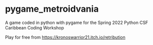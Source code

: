 # pygame_metroidvania
A game coded in python with pygame for the Spring 2022 Python CSF Caribbean Coding Workshop

Play for free from [https://kronoswarrior21.itch.io/retribution
](https://mallet-marie.github.io/pygame_metroidvania/)
